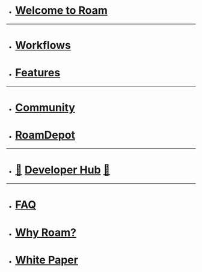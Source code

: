 - # [Welcome to Roam](<Welcome to Roam.md>)
- ---
- # [Workflows](<Workflows.md>)
- # [Features](<Features.md>)
- ---
- # [Community](<Community.md>)
- # [RoamDepot](<RoamDepot.md>)
- ---
- # [🚧](((dmQooXFj9))) [Developer Hub](https://roamresearch.com/#/app/developer-documentation/page/49715b-M2) [🚧](((dmQooXFj9)))
- ---
- # [FAQ](<FAQ.md>)
- # [Why Roam?](<Why Roam?.md>)
- # [White Paper](<White Paper.md>)
